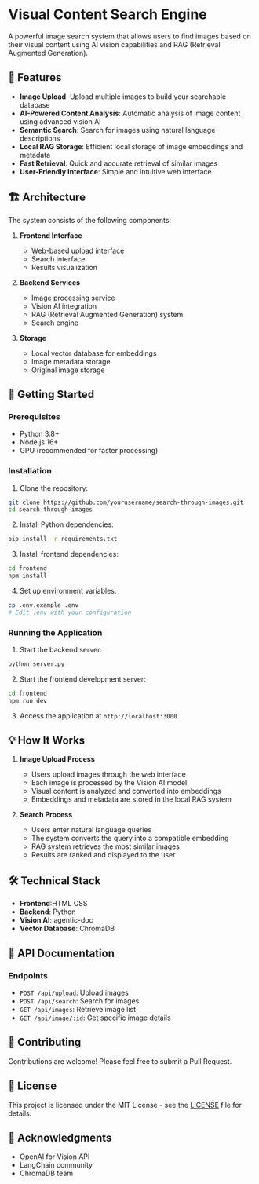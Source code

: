 # Visual Content Search Engine

A powerful image search system that allows users to find images based on their visual content using AI vision capabilities and RAG (Retrieval Augmented Generation).

## 🌟 Features

- **Image Upload**: Upload multiple images to build your searchable database
- **AI-Powered Content Analysis**: Automatic analysis of image content using advanced vision AI
- **Semantic Search**: Search for images using natural language descriptions
- **Local RAG Storage**: Efficient local storage of image embeddings and metadata
- **Fast Retrieval**: Quick and accurate retrieval of similar images
- **User-Friendly Interface**: Simple and intuitive web interface

## 🏗️ Architecture

The system consists of the following components:

1. **Frontend Interface**
   - Web-based upload interface
   - Search interface
   - Results visualization

2. **Backend Services**
   - Image processing service
   - Vision AI integration
   - RAG (Retrieval Augmented Generation) system
   - Search engine

3. **Storage**
   - Local vector database for embeddings
   - Image metadata storage
   - Original image storage

## 🚀 Getting Started

### Prerequisites

- Python 3.8+
- Node.js 16+
- GPU (recommended for faster processing)

### Installation

1. Clone the repository:
```bash
git clone https://github.com/yourusername/search-through-images.git
cd search-through-images
```

2. Install Python dependencies:
```bash
pip install -r requirements.txt
```

3. Install frontend dependencies:
```bash
cd frontend
npm install
```

4. Set up environment variables:
```bash
cp .env.example .env
# Edit .env with your configuration
```

### Running the Application

1. Start the backend server:
```bash
python server.py
```

2. Start the frontend development server:
```bash
cd frontend
npm run dev
```

3. Access the application at `http://localhost:3000`

## 💡 How It Works

1. **Image Upload Process**
   - Users upload images through the web interface
   - Each image is processed by the Vision AI model
   - Visual content is analyzed and converted into embeddings
   - Embeddings and metadata are stored in the local RAG system

2. **Search Process**
   - Users enter natural language queries
   - The system converts the query into a compatible embedding
   - RAG system retrieves the most similar images
   - Results are ranked and displayed to the user

## 🛠️ Technical Stack

- **Frontend**:HTML CSS
- **Backend**: Python
- **Vision AI**: agentic-doc
- **Vector Database**: ChromaDB

## 📝 API Documentation

### Endpoints

- `POST /api/upload`: Upload images
- `POST /api/search`: Search for images
- `GET /api/images`: Retrieve image list
- `GET /api/image/:id`: Get specific image details

## 🤝 Contributing

Contributions are welcome! Please feel free to submit a Pull Request.

## 📄 License

This project is licensed under the MIT License - see the [LICENSE](LICENSE) file for details.

## 🙏 Acknowledgments

- OpenAI for Vision API
- LangChain community
- ChromaDB team 
